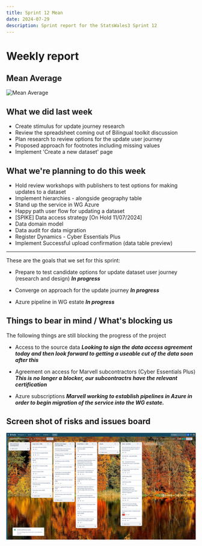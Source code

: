 ```yaml
---
title: Sprint 12 Mean 
date: 2024-07-29
description: Sprint report for the StatsWales3 Sprint 12
---
```


Weekly report
=============

Mean Average
------------------------------

![Mean Average](/home/mark/projects/project-reports/content/en/statswales/project-reports/sprint12/mean.png)

What we did last week
------------------------

- Create stimulus for update journey research
- Review the spreadsheet coming out of Bilingual toolkit discussion
- Plan research to review options for the update user journey
- Proposed approach for footnotes including missing values
- Implement 'Create a new dataset' page

What we're planning to do this week
-----------------------------------

- Hold review workshops with publishers to test options for making updates to a dataset
- Implement hierarchies - alongside geography table
- Stand up the service in WG Azure
- Happy path user flow for updating a dataset
- [SPIKE] Data access strategy [On Hold 11/07/2024]
- Data domain model
- Data audit for data migration 
- Register Dynamics - Cyber Essentials Plus
- Implement Successful upload confirmation (data table preview)

-----------------------------------

These are the goals that we set for this sprint:

- Prepare to test candidate options for update dataset user journey (research and design)
  <span class="badge bg-info">_**In progress**_</span>

- Converge on approach for the update journey
  <span class="badge bg-info">_**In progress**_</span>

- Azure pipeline in WG estate
  <span class="badge bg-info">_**In progress**_</span>

Things to bear in mind / What's blocking us
-------------------------------------------

The following things are still blocking the progress of the project

- Access to the source data
  ***Looking to sign the data access agreement today and then look forward to getting a useable cut of the data soon after this***

- Agreement on access for Marvell subcontractors (Cyber Essentials Plus)
  ***This is no longer a blocker, our subcontractrs have the relevant certification***

- Azure subscriptions
  ***Marvell working to establish pipelines in Azure in order to begin migration of the service into the WG estate.***

Screen shot of risks and issues board
-------------------------------------

![Screenshot of risks and issues board](risksAndIssues20240729.png)
